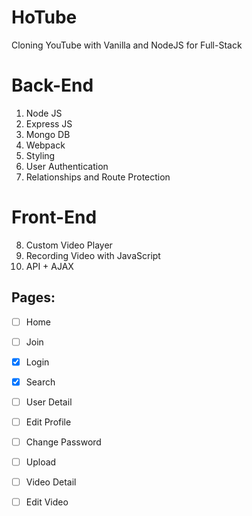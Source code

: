 # HoTube
Cloning YouTube with Vanilla and NodeJS for Full-Stack

# Back-End

1. Node JS
2. Express JS
3. Mongo DB
4. Webpack
5. Styling
6. User Authentication
7. Relationships and Route Protection


# Front-End

8. Custom Video Player  
9. Recording Video with JavaScript  
10. API + AJAX  
  
## Pages:

- [ ] Home
- [ ] Join
- [x] Login
- [x] Search
- [ ] User Detail
- [ ] Edit Profile
- [ ] Change Password
- [ ] Upload
- [ ] Video Detail
- [ ] Edit Video
  
